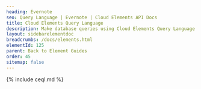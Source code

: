 ```yaml
---
heading: Evernote
seo: Query Language | Evernote | Cloud Elements API Docs
title: Cloud Elements Query Language
description: Make database queries using Cloud Elements Query Language.
layout: sidebarelementdoc
breadcrumbs: /docs/elements.html
elementId: 125
parent: Back to Element Guides
order: 45
sitemap: false
---
```


{% include ceql.md %}

